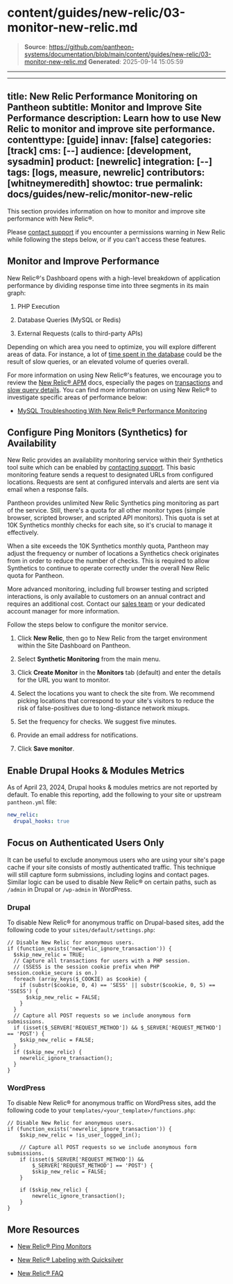 # content/guides/new-relic/03-monitor-new-relic.md

> **Source**: https://github.com/pantheon-systems/documentation/blob/main/content/guides/new-relic/03-monitor-new-relic.md
> **Generated**: 2025-09-14 15:05:59

---

---
title: New Relic Performance Monitoring on Pantheon
subtitle: Monitor and Improve Site Performance
description: Learn how to use New Relic to monitor and improve site performance.
contenttype: [guide]
innav: [false]
categories: [track]
cms: [--]
audience: [development, sysadmin]
product: [newrelic]
integration: [--]
tags: [logs, measure, newrelic]
contributors: [whitneymeredith]
showtoc: true
permalink: docs/guides/new-relic/monitor-new-relic
---

This section provides information on how to monitor and improve site performance with New Relic&reg;.

<Alert title="Note" type="info">

 Please [contact support](/guides/support/contact-support/) if you encounter a permissions warning in New Relic while following the steps below, or if you can't access these features.

</Alert>

## Monitor and Improve Performance

New Relic&reg;'s Dashboard opens with a high-level breakdown of application performance by dividing response time into three segments in its main graph:

1. PHP Execution

1. Database Queries (MySQL or Redis)

1. External Requests (calls to third-party APIs)

Depending on which area you need to optimize, you will explore different areas of data. For instance, a lot of [time spent in the database](/guides/new-relic/debug-mysql-new-relic) could be the result of slow queries, or an elevated volume of queries overall.

For more information on using New Relic&reg;'s features, we encourage you to review the [New Relic&reg; APM](https://docs.newrelic.com/docs/apm) docs, especially the pages on [transactions](https://docs.newrelic.com/docs/apm/transactions) and [slow query details](https://docs.newrelic.com/docs/apm/applications-menu/monitoring/viewing-slow-query-details). You can find more information on using New Relic&reg; to investigate specific areas of performance below:

- [MySQL Troubleshooting With New Relic&reg; Performance Monitoring](/guides/new-relic/debug-mysql-new-relic)

## Configure Ping Monitors (Synthetics) for Availability

New Relic provides an availability monitoring service within their Synthetics tool suite which can be enabled by [contacting support](/guides/support/contact-support/). This basic monitoring feature sends a request to designated URLs from configured locations. Requests are sent at configured intervals and alerts are sent via email when a response fails.

Pantheon provides unlimited New Relic Synthetics ping monitoring as part of the service. Still, there's a quota for all other monitor types (simple browser, scripted browser, and scripted API monitors). This quota is set at 10K Synthetics monthly checks for each site, so it's crucial to manage it effectively.

<Alert title="Note" type="info">

When a site exceeds the 10K Synthetics monthly quota, Pantheon may adjust the frequency or number of locations a Synthetics check originates from in order to reduce the number of checks. This is required to allow Synthetics to continue to operate correctly under the overall New Relic quota for Pantheon.

</Alert>

More advanced monitoring, including full browser testing and scripted interactions, is only available to customers on an annual contract and requires an additional cost. Contact our [sales team](https://pantheon.io/contact-us) or your dedicated account manager for more information.

Follow the steps below to configure the monitor service.

1. Click **New Relic**, then go to New Relic from the target environment within the Site Dashboard on Pantheon.

1. Select **Synthetic Monitoring** from the main menu.

1. Click **Create Monitor** in the **Monitors** tab (default) and enter the details for the URL you want to monitor.

1. Select the locations you want to check the site from. We recommend picking locations that correspond to your site's visitors to reduce the risk of false-positives due to long-distance network mixups.

1. Set the frequency for checks. We suggest five minutes.

1. Provide an email address for notifications.

1. Click **Save monitor**.

## Enable Drupal Hooks & Modules Metrics

As of April 23, 2024, Drupal hooks & modules metrics are not reported by default. To enable this reporting, add the following to your site or upstream `pantheon.yml` file:

```yml:title=pantheon.yml
new_relic:
  drupal_hooks: true
```


## Focus on Authenticated Users Only

It can be useful to exclude anonymous users who are using your site's page cache if your site consists of mostly authenticated traffic. This technique will still capture form submissions, including logins and contact pages. Similar logic can be used to disable New Relic&reg; on certain paths, such as `/admin` in Drupal or `/wp-admin` in WordPress.

### Drupal

To disable New Relic&reg; for anonymous traffic on Drupal-based sites, add the following code to your `sites/default/settings.php`:

```php:title=settings.php
// Disable New Relic for anonymous users.
if (function_exists('newrelic_ignore_transaction')) {
  $skip_new_relic = TRUE;
  // Capture all transactions for users with a PHP session.
  // (SSESS is the session cookie prefix when PHP session.cookie_secure is on.)
  foreach (array_keys($_COOKIE) as $cookie) {
    if (substr($cookie, 0, 4) == 'SESS' || substr($cookie, 0, 5) == 'SSESS') {
      $skip_new_relic = FALSE;
    }
  }
  // Capture all POST requests so we include anonymous form submissions.
  if (isset($_SERVER['REQUEST_METHOD']) && $_SERVER['REQUEST_METHOD'] == 'POST') {
    $skip_new_relic = FALSE;
  }
  if ($skip_new_relic) {
    newrelic_ignore_transaction();
  }
}
```

### WordPress

To disable New Relic&reg; for anonymous traffic on WordPress sites, add the following code to your `templates/<your_template>/functions.php`:

```php:title=functions.php
// Disable New Relic for anonymous users.
if (function_exists('newrelic_ignore_transaction')) {
    $skip_new_relic = !is_user_logged_in();

    // Capture all POST requests so we include anonymous form submissions.
    if (isset($_SERVER['REQUEST_METHOD']) &&
        $_SERVER['REQUEST_METHOD'] == 'POST') {
        $skip_new_relic = FALSE;
    }

    if ($skip_new_relic) {
        newrelic_ignore_transaction();
    }
}
```

<Partial file="monitor-alerts.md" />

## More Resources

- [New Relic&reg; Ping Monitors](/guides/pagerduty/monitor/)

- [New Relic&reg; Labeling with Quicksilver](/guides/new-relic/new-relic-quicksilver)

- [New Relic&reg; FAQ](/guides/new-relic/new-relic-faq)
